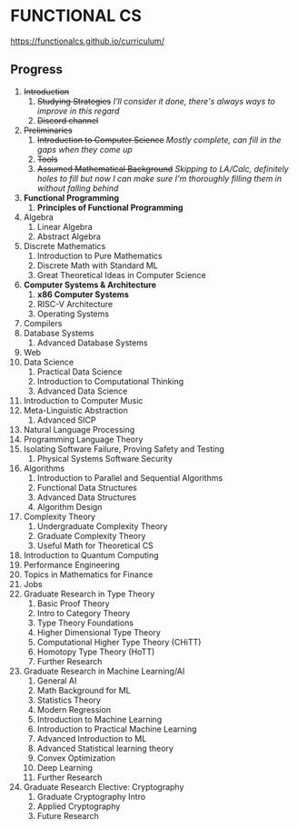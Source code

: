 # FUNCTIONAL CS
https://functionalcs.github.io/curriculum/
## Progress
1. ~~Introduction~~
    1. ~~Studying Strategies~~
    *I'll consider it done, there's always ways to improve in this regard*
    1. ~~Discord channel~~
1. ~~Preliminaries~~
    1. ~~Introduction to Computer Science~~
    *Mostly complete, can fill in the gaps when they come up*
    1. ~~Tools~~
    3. ~~Assumed Mathematical Background~~
    *Skipping to LA/Calc, definitely holes to fill but now I can make sure I'm thoroughly filling them in without falling behind*
1. **Functional Programming**
    1. **Principles of Functional Programming**
1. Algebra
    1. Linear Algebra
    1. Abstract Algebra
1. Discrete Mathematics
    1. Introduction to Pure Mathematics
    1. Discrete Math with Standard ML
    1. Great Theoretical Ideas in Computer Science
1. **Computer Systems & Architecture**
    1. **x86 Computer Systems**
    1. RISC-V Architecture
    1. Operating Systems
1. Compilers
1. Database Systems
    1. Advanced Database Systems
1. Web
1. Data Science
    1. Practical Data Science
    1. Introduction to Computational Thinking
    1. Advanced Data Science
1. Introduction to Computer Music
1. Meta-Linguistic Abstraction
    1. Advanced SICP
1. Natural Language Processing
1. Programming Language Theory
1. Isolating Software Failure, Proving Safety and Testing
    1. Physical Systems Software Security
1. Algorithms
    1. Introduction to Parallel and Sequential Algorithms
    1. Functional Data Structures
    1. Advanced Data Structures
    1. Algorithm Design
1. Complexity Theory
    1. Undergraduate Complexity Theory
    1. Graduate Complexity Theory
    1. Useful Math for Theoretical CS
1. Introduction to Quantum Computing
1. Performance Engineering
1. Topics in Mathematics for Finance
1. Jobs
1. Graduate Research in Type Theory
    1. Basic Proof Theory
    1. Intro to Category Theory
    1. Type Theory Foundations
    1. Higher Dimensional Type Theory
    1. Computational Higher Type Theory (CHiTT)
    1. Homotopy Type Theory (HoTT)
    1. Further Research
1. Graduate Research in Machine Learning/AI
    1. General AI
    1. Math Background for ML
    1. Statistics Theory
    1. Modern Regression
    1. Introduction to Machine Learning
    1. Introduction to Practical Machine Learning
    1. Advanced Introduction to ML
    1. Advanced Statistical learning theory
    1. Convex Optimization
    1. Deep Learning
    1. Further Research
1. Graduate Research Elective: Cryptography
    1. Graduate Cryptography Intro
    1. Applied Cryptography
    1. Future Research

